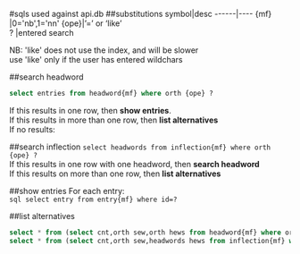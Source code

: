 #sqls used against api.db
##substitutions
symbol|desc
------|----
{mf} |0='nb',1='nn'
{ope}|’=’ or ‘like’  
?    |entered search  

NB: 'like' does not use the index, and will be slower  
use 'like' only if the user has entered wildchars  

##search headword
```sql
select entries from headword{mf} where orth {ope} ?
```  
If this results in one row, then **show entries**.  
If this results in more than one row, then **list alternatives**  
If no results:

##search inflection
```select headwords from inflection{mf} where orth {ope} ?```  
If this results in one row with one headword, then **search headword**  
If this results on more than one row, then **list alternatives**  

##show entries
For each entry:  
```sql select entry from entry{mf} where id=?```

##list alternatives
```sql
select * from (select cnt,orth sew,orth hews from headword{mf} where orth {ope} ? order by cnt,orth limit 500)  
select * from (select cnt,orth sew,headwords hews from inflection{mf} where orth {ope} ? order by cnt,orth limit 500)
```


